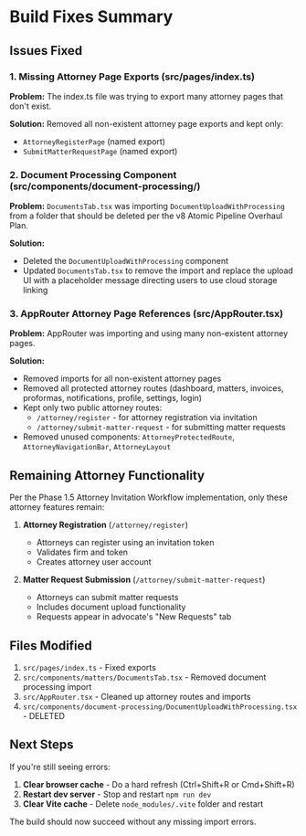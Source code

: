 # Build Fixes Summary

## Issues Fixed

### 1. Missing Attorney Page Exports (src/pages/index.ts)
**Problem:** The index.ts file was trying to export many attorney pages that don't exist.

**Solution:** Removed all non-existent attorney page exports and kept only:
- `AttorneyRegisterPage` (named export)
- `SubmitMatterRequestPage` (named export)

### 2. Document Processing Component (src/components/document-processing/)
**Problem:** `DocumentsTab.tsx` was importing `DocumentUploadWithProcessing` from a folder that should be deleted per the v8 Atomic Pipeline Overhaul Plan.

**Solution:** 
- Deleted the `DocumentUploadWithProcessing` component
- Updated `DocumentsTab.tsx` to remove the import and replace the upload UI with a placeholder message directing users to use cloud storage linking

### 3. AppRouter Attorney Page References (src/AppRouter.tsx)
**Problem:** AppRouter was importing and using many non-existent attorney pages.

**Solution:**
- Removed imports for all non-existent attorney pages
- Removed all protected attorney routes (dashboard, matters, invoices, proformas, notifications, profile, settings, login)
- Kept only two public attorney routes:
  - `/attorney/register` - for attorney registration via invitation
  - `/attorney/submit-matter-request` - for submitting matter requests
- Removed unused components: `AttorneyProtectedRoute`, `AttorneyNavigationBar`, `AttorneyLayout`

## Remaining Attorney Functionality

Per the Phase 1.5 Attorney Invitation Workflow implementation, only these attorney features remain:

1. **Attorney Registration** (`/attorney/register`)
   - Attorneys can register using an invitation token
   - Validates firm and token
   - Creates attorney user account

2. **Matter Request Submission** (`/attorney/submit-matter-request`)
   - Attorneys can submit matter requests
   - Includes document upload functionality
   - Requests appear in advocate's "New Requests" tab

## Files Modified

1. `src/pages/index.ts` - Fixed exports
2. `src/components/matters/DocumentsTab.tsx` - Removed document processing import
3. `src/AppRouter.tsx` - Cleaned up attorney routes and imports
4. `src/components/document-processing/DocumentUploadWithProcessing.tsx` - DELETED

## Next Steps

If you're still seeing errors:

1. **Clear browser cache** - Do a hard refresh (Ctrl+Shift+R or Cmd+Shift+R)
2. **Restart dev server** - Stop and restart `npm run dev`
3. **Clear Vite cache** - Delete `node_modules/.vite` folder and restart

The build should now succeed without any missing import errors.
